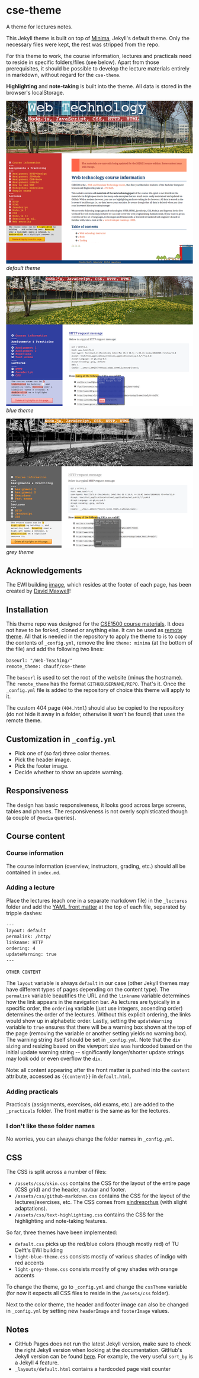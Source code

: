 # cse-theme

A theme for lectures notes.

This Jekyll theme is built on top of [Minima](https://github.com/jekyll/minima), Jekyll's default theme. Only the necessary files were kept, the rest was stripped from the repo.

For this theme to work, the course information, lectures and practicals need to reside in specific folders/files (see below). Apart from those prerequisites, it should be possible to develop the lecture materials entirely in markdown, without regard for the `cse-theme`.

**Highlighting** and **note-taking** is built into the theme. All data is stored in the browser's localStorage.

![cse-theme preview](/screenshot.png)
*default theme*

![cse-theme preview](/blue-theme.png)
*blue theme*

![cse-theme preview](/grey-theme.png)
*grey theme*

## Acknowledgements

The EWI building [image](assets/images/tudelt-ewi.svg), which resides at the footer of each page, has been created by [David Maxwell](https://www.dmax.org.uk/)!

## Installation

This theme repo was designed for the [CSE1500 course materials](https://github.com/chauff/Web-Teaching/). It does not have to be forked, cloned or anything else. It can be used as [remote theme](https://github.blog/2017-11-29-use-any-theme-with-github-pages/). All that is needed in the repository to apply the theme to is to copy the contents of `_config.yml`, remove the line `theme: minima` (at the bottom of the file) and add the following two lines:

```
baseurl: "/Web-Teaching/"
remote_theme: chauff/cse-theme
```

The `baseurl` is used to set the root of the website (minus the hostname). The `remote_theme` has the format `GITHUBUSERNAME/REPO`. That's it. Once the `_config.yml` file is added to the repository of choice this theme will apply to it. 

The custom 404 page (`404.html`) should also be copied to the repository (do not hide it away in a folder, otherwise it won't be found) that uses the remote theme.

## Customization in `_config.yml`

- Pick one of (so far) three color themes.
- Pick the header image.
- Pick the footer image.
- Decide whether to show an update warning.

## Responsiveness

The design has basic responsiveness, it looks good across large screens, tables and phones. The responsiveness is not overly sophisticated though (a couple of `@media` queries).

## Course content

### Course information

The course information (overview, instructors, grading, etc.) should all be contained in `index.md`.

### Adding a lecture

Place the lectures (each one in a separate markdown file) in the `_lectures` folder and add the [YAML front matter](https://jekyllrb.com/docs/front-matter/) at the top of each file, separated by tripple dashes:

```
---
layout: default
permalink: /http/
linkname: HTTP
ordering: 4
updateWarning: true
---

OTHER CONTENT
```

The `layout` variable is always `default` in our case (other Jekyll themes may have different types of pages depending on the content type). The `permalink` variable beautifies the URL and the `linkname` variable determines how the link appears in the navigation bar. As lectures are typically in a specific order, the `ordering` variable (just use integers, ascending order) determines the order of the lectures. Without this explicit ordering, the links would show up in alphabetic order. Lastly, setting the `updateWarning` variable to `true` ensures that there will be a warning box shown at the top of the page (removing the variable or another setting yields no warning box). The warning string itself should be set in `_config.yml`. Note that the `div` sizing and resizing based on the viewport size was hardcoded based on the initial update warning string -- significantly longer/shorter update strings may look odd or even overflow the `div`. 

Note: all content appearing after the front matter is pushed into the `content` attribute, accessed as `{{content}}` in `default.html`.


### Adding practicals

Practicals (assignments, exercises, old exams, etc.) are added to the `_practicals` folder. The front matter is the same as for the lectures.

### I don't like these folder names

No worries, you can always change the folder names in `_config.yml`.

## CSS

The CSS is split across a number of files:

- `/assets/css/skin.css` contains the CSS for the layout of the entire page (CSS grid) and the header, navbar and footer.
- `/assets/css/github-markdown.css` contains the CSS for the layout of the lectures/exercises, etc. The CSS comes from [sindresorhus](https://github.com/sindresorhus/github-markdown-css) (with slight adaptations).
- `/assets/css/text-highlighting.css` contains the CSS for the highlighting and note-taking features.

So far, three themes have been implemented:
- `default.css` picks up the red/blue colors (though mostly red) of TU Delft's EWI building
- `light-blue-theme.css` consists mostly of various shades of indigo with red accents
- `light-grey-theme.css` consists mostlfy of grey shades with orange accents

To change the theme, go to `_config.yml` and change the `cssTheme` variable (for now it expects all CSS files to reside in the `/assets/css` folder). 

Next to the color theme, the header and footer image can also be changed in `_config.yml` by setting new `headerImage` and `footerImage` values.

## Notes

- GitHub Pages does not run the latest Jekyll version, make sure to check the right Jekyll version when looking at the documentation. GitHub's Jekyll version can be found [here](https://pages.github.com/versions/). For example, the very useful `sort_by` is a Jekyll 4 feature.
- `_layouts/default.html` contains a hardcoded page visit counter
